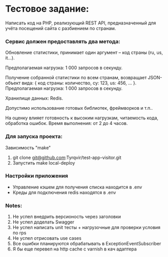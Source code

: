 # Тестовое задание:

Написать код на PHP, реализующий REST API, предназначенный для учёта посещений сайта с разбиением по странам.

### Сервис должен предоставлять два метода:

Обновление статистики, принимает один аргумент – код страны (ru, us, it...).

Предполагаемая нагрузка: 1 000 запросов в секунду.

Получение собранной статистики по всем странам, возвращает JSON-объект вида:
{ код страны: количество, cy: 123, us: 456, ... }.
Предполагаемая нагрузка: 1 000 запросов в секунду.

Хранилище данных: Redis.

Допустимо использование готовых библиотек, фреймворков и т.п..

На оценку влияет готовность к высоким нагрузкам, читаемость кода, обработка ошибок.
Время выполнения: от 2 до 4 часов.

### Для запуска проекта:

Зависимость "make"

1. git clone git@github.com:Tyrqvir/test-app-visitor.git
2. Запустить make local-deploy

### Настройки приложения

- Управление кэшем для получения списка находится в .env
- Креды для подключения redis находятся в .env

### Notes:

1. Не успел внедрить версионость через заголовки
2. Не успел доделать Swagger
3. Не успел написать unit тесты + нагрузочные для проверки условия по rps
4. Не успел отрисовать use cases
5. Все ошибки планируются обрабатывать в ExceptionEventSubscriber
6. Я бы еще перевел на http cache с varnish в кач адаптера